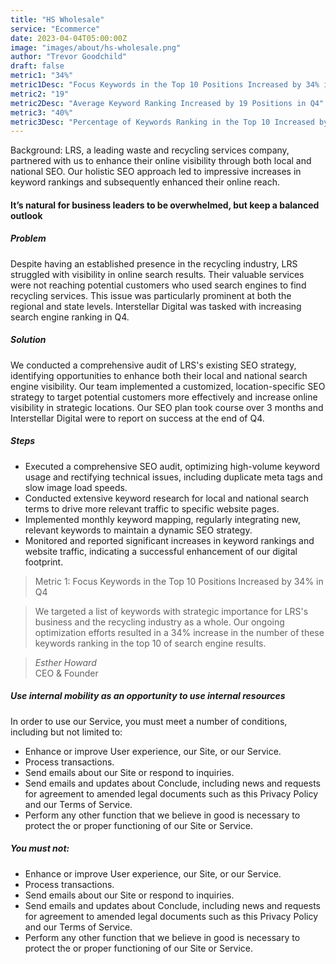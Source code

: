 ```yaml
---
title: "HS Wholesale"
service: "Ecommerce"
date: 2023-04-04T05:00:00Z
image: "images/about/hs-wholesale.png"
author: "Trevor Goodchild"
draft: false
metric1: "34%"
metric1Desc: "Focus Keywords in the Top 10 Positions Increased by 34% in Q4" 
metric2: "19"
metric2Desc: "Average Keyword Ranking Increased by 19 Positions in Q4" 
metric3: "40%"
metric3Desc: "Percentage of Keywords Ranking in the Top 10 Increased by 40% in Q4" 
---
```

Background: 
LRS, a leading waste and recycling services company, partnered with us to enhance their online visibility through both local and national SEO. Our holistic SEO approach led to impressive increases in keyword rankings and subsequently enhanced their online reach. 


#### It’s natural for business leaders to be overwhelmed, but keep a balanced outlook

##### Problem

Despite having an established presence in the recycling industry, LRS struggled with visibility in online search results. Their valuable services were not reaching potential customers who used search engines to find recycling services. This issue was particularly prominent at both the regional and state levels. Interstellar Digital was tasked with increasing search engine ranking in Q4. 


##### Solution

We conducted a comprehensive audit of LRS's existing SEO strategy, identifying opportunities to enhance both their local and national search engine visibility. Our team implemented a customized, location-specific SEO strategy to target potential customers more effectively and increase online visibility in strategic locations. Our SEO plan took course over 3 months and Interstellar Digital were to report on success at the end of Q4. 
##### Steps

- Executed a comprehensive SEO audit, optimizing high-volume keyword usage and rectifying technical issues, including duplicate meta tags and slow image load speeds. 
- Conducted extensive keyword research for local and national search terms to drive more relevant traffic to specific website pages. 
- Implemented monthly keyword mapping, regularly integrating new, relevant keywords to maintain a dynamic SEO strategy. 
- Monitored and reported significant increases in keyword rankings and website traffic, indicating a successful enhancement of our digital footprint. 


> Metric 1:  Focus Keywords in the Top 10 Positions Increased by 34% in Q4 

>We targeted a list of keywords with strategic importance for LRS's business and the recycling industry as a whole. 
Our ongoing optimization efforts resulted in a 34% increase in the number of these keywords ranking in the top 10 of search engine results. 

> <cite>Esther Howard</cite><br> <span>CEO & Founder</span>

##### Use internal mobility as an opportunity to use internal resources

In order to use our Service, you must meet a number of conditions, including but not limited to:

- Enhance or improve User experience, our Site, or our Service.
- Process transactions.
- Send emails about our Site or respond to inquiries.
- Send emails and updates about Conclude, including news and requests for agreement to amended legal documents such as this Privacy Policy and our Terms of Service.
- Perform any other function that we believe in good is necessary to protect the or proper functioning of our Site or Service.

##### You must not:

- Enhance or improve User experience, our Site, or our Service.
- Process transactions.
- Send emails about our Site or respond to inquiries.
- Send emails and updates about Conclude, including news and requests for agreement to amended legal documents such as this Privacy Policy and our Terms of Service.
- Perform any other function that we believe in good is necessary to protect the or proper functioning of our Site or Service.

